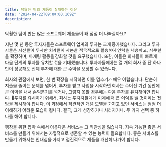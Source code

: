 ```yaml
---
title: 탁월한 팀의 제품이 실패하는 이유
date: "2024-04-22T09:00:00.169Z"
description:
---
```

탁월한 팀이 만든 많은 소프트웨어 제품들이 왜 점점 더 나빠질까요? 

지난 몇 년 동안 투자자들은 소프트웨어 업계의 투자는 크게 증가했습니다. 그리고 투자자들은 자신들이 투자한 회사들이 자본을 적극적으로 활용하여 인력을 채용하고, 사무실을 확장하며, 마케팅 활동을 강화할 것을 요구했습니다. 또한, 이들은 회사들이 빠르게 다음 단계의 투자를 유치할 것을 기대했습니다. 투자자들에게는 열 개의 회사 중 단 하나만이 성공해도 전체 투자에 대한 큰 수익을 보장할 수 있습니다.

회사의 관점에서 보면, 한 번 확장을 시작하면 이를 멈추기가 매우 어렵습니다. 단순히 지출을 줄이는 문제를 넘어서, 투자를 받고 사업을 시작하면 회사는 주어진 기간 동안에 큰 이익을 내서 손익분기를 넘거나, 그렇지 못할 경우에는 다음 투자를 유치해야만 합니다. 투자를 유치하기 위해서, 회사는 투자자들에게 미래에 더 큰 이익을 낼 것이라는 전망을 제시해야 합니다. 이 과정에서 직관적인 개념 모델을 가지고 있던 서비스는 점점 더 이해하기 어려운 모습이 됩니다. 결국, 크게 성장하거나 사라지거나. 두 가지 선택 중 하나를 해야 합니다.

팽창을 위한 압박 속에서 아름다운 서비스는 그 직관성을 잃습니다. 지속 가능한 좋은 서비스를 만들기 위해서는 자립적으로 생존할 수 있는 능력이 필요합니다. 좋은 서비스를 만들기 위해서는 인내심을 가지고 점진적으로 제품을 개선해 나가야 합니다.